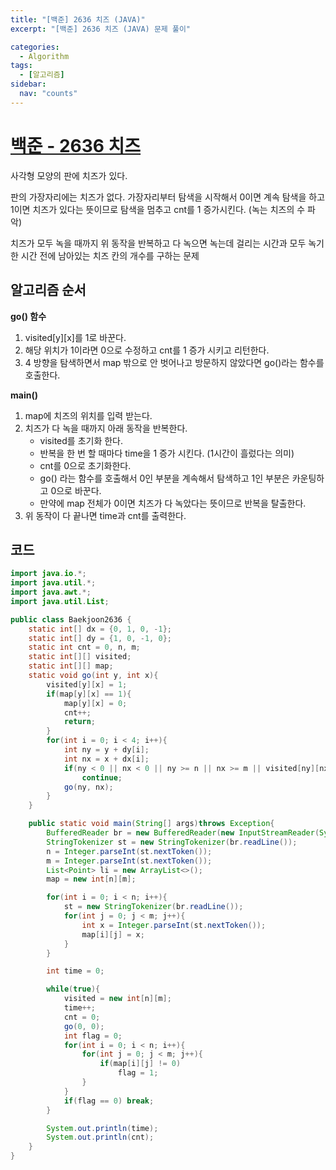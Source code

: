 ```yaml
---
title: "[백준] 2636 치즈 (JAVA)"
excerpt: "[백준] 2636 치즈 (JAVA) 문제 풀이"

categories:
  - Algorithm
tags:
  - [알고리즘]
sidebar:
  nav: "counts"
---
```


# [백준 - 2636 치즈](https://www.acmicpc.net/problem/2636)

사각형 모양의 판에 치즈가 있다.

판의 가장자리에는 치즈가 없다. 가장자리부터 탐색을 시작해서 0이면 계속 탐색을 하고 1이면 치즈가 있다는 뜻이므로 탐색을 멈추고 cnt를 1 증가시킨다. (녹는 치즈의 수 파악)

치즈가 모두 녹을 때까지 위 동작을 반복하고 다 녹으면 녹는데 걸리는 시간과 모두 녹기 한 시간 전에 남아있는 치즈 칸의 개수를 구하는 문제

## 알고리즘 순서

**go() 함수**

1. visited[y][x]를 1로 바꾼다.
2. 해당 위치가 1이라면 0으로 수정하고 cnt를 1 증가 시키고 리턴한다.
3. 4 방향을 탐색하면서 map 밖으로 안 벗어나고 방문하지 않았다면 go()라는 함수를 호출한다.

**main()**

1. map에 치즈의 위치를 입력 받는다.
2. 치즈가 다 녹을 때까지 아래 동작을 반복한다.
   - visited를 초기화 한다.
   - 반복을 한 번 할 때마다 time을 1 증가 시킨다. (1시간이 흘렀다는 의미)
   - cnt를 0으로 초기화한다.
   - go() 라는 함수를 호출해서 0인 부분을 계속해서 탐색하고 1인 부분은 카운팅하고 0으로 바꾼다.
   - 만약에 map 전체가 0이면 치즈가 다 녹았다는 뜻이므로 반복을 탈출한다.
3. 위 동작이 다 끝나면 time과 cnt를 출력한다.

## 코드

```java
import java.io.*;
import java.util.*;
import java.awt.*;
import java.util.List;

public class Baekjoon2636 {
    static int[] dx = {0, 1, 0, -1};
    static int[] dy = {1, 0, -1, 0};
    static int cnt = 0, n, m;
    static int[][] visited;
    static int[][] map;
    static void go(int y, int x){
        visited[y][x] = 1;
        if(map[y][x] == 1){
            map[y][x] = 0;
            cnt++;
            return;
        }
        for(int i = 0; i < 4; i++){
            int ny = y + dy[i];
            int nx = x + dx[i];
            if(ny < 0 || nx < 0 || ny >= n || nx >= m || visited[ny][nx] == 1)
                continue;
            go(ny, nx);
        }
    }

    public static void main(String[] args)throws Exception{
        BufferedReader br = new BufferedReader(new InputStreamReader(System.in));
        StringTokenizer st = new StringTokenizer(br.readLine());
        n = Integer.parseInt(st.nextToken());
        m = Integer.parseInt(st.nextToken());
        List<Point> li = new ArrayList<>();
        map = new int[n][m];

        for(int i = 0; i < n; i++){
            st = new StringTokenizer(br.readLine());
            for(int j = 0; j < m; j++){
                int x = Integer.parseInt(st.nextToken());
                map[i][j] = x;
            }
        }

        int time = 0;

        while(true){
            visited = new int[n][m];
            time++;
            cnt = 0;
            go(0, 0);
            int flag = 0;
            for(int i = 0; i < n; i++){
                for(int j = 0; j < m; j++){
                    if(map[i][j] != 0)
                        flag = 1;
                }
            }
            if(flag == 0) break;
        }

        System.out.println(time);
        System.out.println(cnt);
    }
}
```
